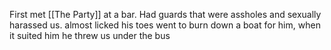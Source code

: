First met [[The Party]] at a bar. Had guards that were assholes and sexually harassed us.
almost licked his toes
went to burn down a boat for him, when it suited him he threw us under the bus